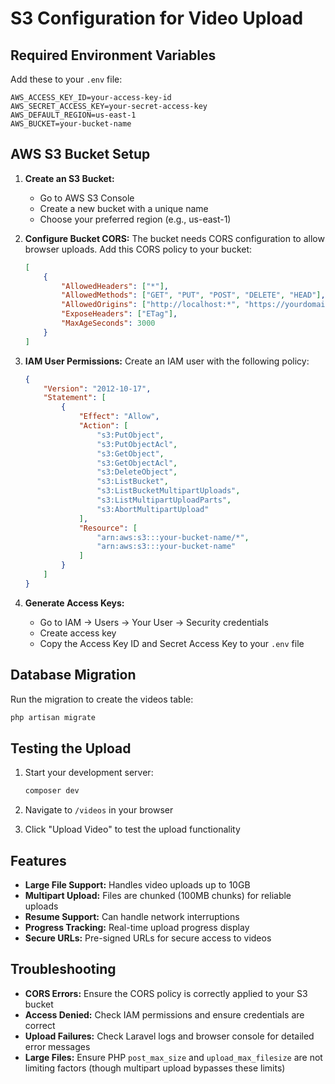 # S3 Configuration for Video Upload

## Required Environment Variables

Add these to your `.env` file:

```env
AWS_ACCESS_KEY_ID=your-access-key-id
AWS_SECRET_ACCESS_KEY=your-secret-access-key
AWS_DEFAULT_REGION=us-east-1
AWS_BUCKET=your-bucket-name
```

## AWS S3 Bucket Setup

1. **Create an S3 Bucket:**
   - Go to AWS S3 Console
   - Create a new bucket with a unique name
   - Choose your preferred region (e.g., us-east-1)

2. **Configure Bucket CORS:**
   The bucket needs CORS configuration to allow browser uploads. Add this CORS policy to your bucket:

   ```json
   [
       {
           "AllowedHeaders": ["*"],
           "AllowedMethods": ["GET", "PUT", "POST", "DELETE", "HEAD"],
           "AllowedOrigins": ["http://localhost:*", "https://yourdomain.com"],
           "ExposeHeaders": ["ETag"],
           "MaxAgeSeconds": 3000
       }
   ]
   ```

3. **IAM User Permissions:**
   Create an IAM user with the following policy:

   ```json
   {
       "Version": "2012-10-17",
       "Statement": [
           {
               "Effect": "Allow",
               "Action": [
                   "s3:PutObject",
                   "s3:PutObjectAcl",
                   "s3:GetObject",
                   "s3:GetObjectAcl",
                   "s3:DeleteObject",
                   "s3:ListBucket",
                   "s3:ListBucketMultipartUploads",
                   "s3:ListMultipartUploadParts",
                   "s3:AbortMultipartUpload"
               ],
               "Resource": [
                   "arn:aws:s3:::your-bucket-name/*",
                   "arn:aws:s3:::your-bucket-name"
               ]
           }
       ]
   }
   ```

4. **Generate Access Keys:**
   - Go to IAM → Users → Your User → Security credentials
   - Create access key
   - Copy the Access Key ID and Secret Access Key to your `.env` file

## Database Migration

Run the migration to create the videos table:

```bash
php artisan migrate
```

## Testing the Upload

1. Start your development server:
   ```bash
   composer dev
   ```

2. Navigate to `/videos` in your browser
3. Click "Upload Video" to test the upload functionality

## Features

- **Large File Support:** Handles video uploads up to 10GB
- **Multipart Upload:** Files are chunked (100MB chunks) for reliable uploads
- **Resume Support:** Can handle network interruptions
- **Progress Tracking:** Real-time upload progress display
- **Secure URLs:** Pre-signed URLs for secure access to videos

## Troubleshooting

- **CORS Errors:** Ensure the CORS policy is correctly applied to your S3 bucket
- **Access Denied:** Check IAM permissions and ensure credentials are correct
- **Upload Failures:** Check Laravel logs and browser console for detailed error messages
- **Large Files:** Ensure PHP `post_max_size` and `upload_max_filesize` are not limiting factors (though multipart upload bypasses these limits)
